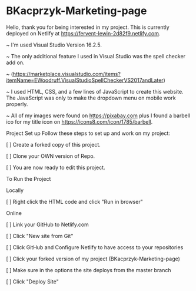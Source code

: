 # BKacprzyk-Marketing-page

Hello, thank you for being interested in my project. This is currently deployed on Netlify at https://fervent-lewin-2d82f9.netlify.com.

~ I'm used Visual Studio Version 16.2.5. 

~ The only additional feature I used in Visual Studio was the spell checker add on. 

~ (https://marketplace.visualstudio.com/items?itemName=EWoodruff.VisualStudioSpellCheckerVS2017andLater)

~ I used HTML, CSS, and a few lines of JavaScript to create this website. The JavaScript was only to make the dropdown menu on mobile work properly.
  
~ All of my images were found on https://pixabay.com plus I found a barbell ico for my title icon on https://icons8.com/icon/1785/barbell.



Project Set up
Follow these steps to set up and work on my project:

[ ] Create a forked copy of this project.

[ ] Clone your OWN version of Repo.

[ ] You are now ready to edit this project.



To Run the Project

Locally 

[ ] Right click the HTML code and click "Run in browser"

Online

[ ] Link your GitHub to Netlify.com

[ ] Click "New site from Git"

[ ] Click GitHub and Configure Netlify to have access to your repositories

[ ] Click your forked version of my project (BKacprzyk-Marketing-page) 

[ ] Make sure in the options the site deploys from the master branch

[ ] Click "Deploy Site"